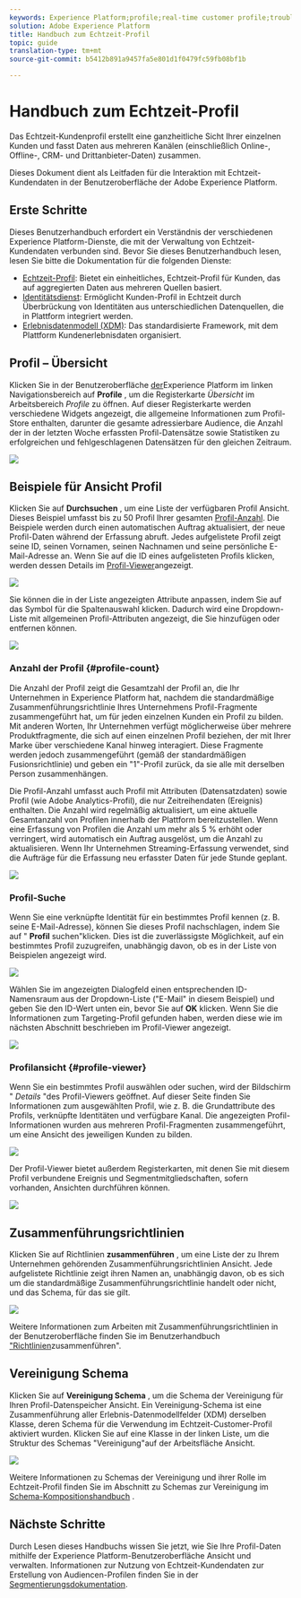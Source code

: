 ```yaml
---
keywords: Experience Platform;profile;real-time customer profile;troubleshooting;API
solution: Adobe Experience Platform
title: Handbuch zum Echtzeit-Profil
topic: guide
translation-type: tm+mt
source-git-commit: b5412b891a9457fa5e801d1f0479fc59fb08bf1b

---
```



# Handbuch zum Echtzeit-Profil

Das Echtzeit-Kundenprofil erstellt eine ganzheitliche Sicht Ihrer einzelnen Kunden und fasst Daten aus mehreren Kanälen (einschließlich Online-, Offline-, CRM- und Drittanbieter-Daten) zusammen.

Dieses Dokument dient als Leitfaden für die Interaktion mit Echtzeit-Kundendaten in der Benutzeroberfläche der Adobe Experience Platform.

## Erste Schritte

Dieses Benutzerhandbuch erfordert ein Verständnis der verschiedenen Experience Platform-Dienste, die mit der Verwaltung von Echtzeit-Kundendaten verbunden sind. Bevor Sie dieses Benutzerhandbuch lesen, lesen Sie bitte die Dokumentation für die folgenden Dienste:

* [Echtzeit-Profil](../home.md): Bietet ein einheitliches, Echtzeit-Profil für Kunden, das auf aggregierten Daten aus mehreren Quellen basiert.
* [Identitätsdienst](../../identity-service/home.md): Ermöglicht Kunden-Profil in Echtzeit durch Überbrückung von Identitäten aus unterschiedlichen Datenquellen, die in Plattform integriert werden.
* [Erlebnisdatenmodell (XDM)](../../xdm/home.md): Das standardisierte Framework, mit dem Plattform Kundenerlebnisdaten organisiert.

## Profil – Übersicht

Klicken Sie in der Benutzeroberfläche [der](http://platform.adobe.com)Experience Platform im linken Navigationsbereich auf **Profile** , um die Registerkarte _Übersicht_ im Arbeitsbereich _Profile_ zu öffnen. Auf dieser Registerkarte werden verschiedene Widgets angezeigt, die allgemeine Informationen zum Profil-Store enthalten, darunter die gesamte adressierbare Audience, die Anzahl der in der letzten Woche erfassten Profil-Datensätze sowie Statistiken zu erfolgreichen und fehlgeschlagenen Datensätzen für den gleichen Zeitraum.

![](../images/user-guide/profile-overview.png)

## Beispiele für Ansicht Profil

Klicken Sie auf **Durchsuchen** , um eine Liste der verfügbaren Profil Ansicht. Dieses Beispiel umfasst bis zu 50 Profil Ihrer gesamten [Profil-Anzahl](#profile-count). Die Beispiele werden durch einen automatischen Auftrag aktualisiert, der neue Profil-Daten während der Erfassung abruft. Jedes aufgelistete Profil zeigt seine ID, seinen Vornamen, seinen Nachnamen und seine persönliche E-Mail-Adresse an. Wenn Sie auf die ID eines aufgelisteten Profils klicken, werden dessen Details im [Profil-Viewer](#profile-viewer)angezeigt.

![](../images/user-guide/profile-samples.png)

Sie können die in der Liste angezeigten Attribute anpassen, indem Sie auf das Symbol für die Spaltenauswahl klicken. Dadurch wird eine Dropdown-Liste mit allgemeinen Profil-Attributen angezeigt, die Sie hinzufügen oder entfernen können.

![](../images/user-guide/column-selector.png)

### Anzahl der Profil {#profile-count}

Die Anzahl der Profil zeigt die Gesamtzahl der Profil an, die Ihr Unternehmen in Experience Platform hat, nachdem die standardmäßige Zusammenführungsrichtlinie Ihres Unternehmens Profil-Fragmente zusammengeführt hat, um für jeden einzelnen Kunden ein Profil zu bilden. Mit anderen Worten, Ihr Unternehmen verfügt möglicherweise über mehrere Produktfragmente, die sich auf einen einzelnen Profil beziehen, der mit Ihrer Marke über verschiedene Kanal hinweg interagiert. Diese Fragmente werden jedoch zusammengeführt (gemäß der standardmäßigen Fusionsrichtlinie) und geben ein &quot;1&quot;-Profil zurück, da sie alle mit derselben Person zusammenhängen.

Die Profil-Anzahl umfasst auch Profil mit Attributen (Datensatzdaten) sowie Profil (wie Adobe Analytics-Profil), die nur Zeitreihendaten (Ereignis) enthalten. Die Anzahl wird regelmäßig aktualisiert, um eine aktuelle Gesamtanzahl von Profilen innerhalb der Plattform bereitzustellen. Wenn eine Erfassung von Profilen die Anzahl um mehr als 5 % erhöht oder verringert, wird automatisch ein Auftrag ausgelöst, um die Anzahl zu aktualisieren. Wenn Ihr Unternehmen Streaming-Erfassung verwendet, sind die Aufträge für die Erfassung neu erfasster Daten für jede Stunde geplant.

![](../images/user-guide/profile-count.png)

### Profil-Suche

Wenn Sie eine verknüpfte Identität für ein bestimmtes Profil kennen (z. B. seine E-Mail-Adresse), können Sie dieses Profil nachschlagen, indem Sie auf &quot; **Profil** suchen&quot;klicken. Dies ist die zuverlässigste Möglichkeit, auf ein bestimmtes Profil zuzugreifen, unabhängig davon, ob es in der Liste von Beispielen angezeigt wird.

![](../images/user-guide/find-a-profile.png)

Wählen Sie im angezeigten Dialogfeld einen entsprechenden ID-Namensraum aus der Dropdown-Liste (&quot;E-Mail&quot; in diesem Beispiel) und geben Sie den ID-Wert unten ein, bevor Sie auf **OK** klicken. Wenn Sie die Informationen zum Targeting-Profil gefunden haben, werden diese wie im nächsten Abschnitt beschrieben im Profil-Viewer angezeigt.

![](../images/user-guide/find-a-profile-details.png)

### Profilansicht {#profile-viewer}

Wenn Sie ein bestimmtes Profil auswählen oder suchen, wird der Bildschirm &quot; _Details_ &quot;des Profil-Viewers geöffnet. Auf dieser Seite finden Sie Informationen zum ausgewählten Profil, wie z. B. die Grundattribute des Profils, verknüpfte Identitäten und verfügbare Kanal. Die angezeigten Profil-Informationen wurden aus mehreren Profil-Fragmenten zusammengeführt, um eine Ansicht des jeweiligen Kunden zu bilden.

![](../images/user-guide/profile-viewer-detail.png)

Der Profil-Viewer bietet außerdem Registerkarten, mit denen Sie mit diesem Profil verbundene Ereignis und Segmentmitgliedschaften, sofern vorhanden, Ansichten durchführen können.

![](../images/user-guide/profile-viewer-events-seg.png)

## Zusammenführungsrichtlinien

Klicken Sie auf Richtlinien **zusammenführen** , um eine Liste der zu Ihrem Unternehmen gehörenden Zusammenführungsrichtlinien Ansicht. Jede aufgelistete Richtlinie zeigt ihren Namen an, unabhängig davon, ob es sich um die standardmäßige Zusammenführungsrichtlinie handelt oder nicht, und das Schema, für das sie gilt.

![](../images/user-guide/profile-merge-policies.png)

Weitere Informationen zum Arbeiten mit Zusammenführungsrichtlinien in der Benutzeroberfläche finden Sie im Benutzerhandbuch [&quot;Richtlinien](merge-policies.md)zusammenführen&quot;.

## Vereinigung Schema

Klicken Sie auf **Vereinigung Schema** , um die Schema der Vereinigung für Ihren Profil-Datenspeicher Ansicht. Ein Vereinigung-Schema ist eine Zusammenführung aller Erlebnis-Datenmodellfelder (XDM) derselben Klasse, deren Schema für die Verwendung im Echtzeit-Customer-Profil aktiviert wurden. Klicken Sie auf eine Klasse in der linken Liste, um die Struktur des Schemas &quot;Vereinigung&quot;auf der Arbeitsfläche Ansicht.

![](../images/user-guide/profile-union-schema.png)

Weitere Informationen zu Schemas der Vereinigung und ihrer Rolle im Echtzeit-Profil finden Sie im Abschnitt zu Schemas zur Vereinigung im [Schema-Kompositionshandbuch](../../xdm/schema/composition.md) .

## Nächste Schritte

Durch Lesen dieses Handbuchs wissen Sie jetzt, wie Sie Ihre Profil-Daten mithilfe der Experience Platform-Benutzeroberfläche Ansicht und verwalten. Informationen zur Nutzung von Echtzeit-Kundendaten zur Erstellung von Audiencen-Profilen finden Sie in der [Segmentierungsdokumentation](../../segmentation/home.md).